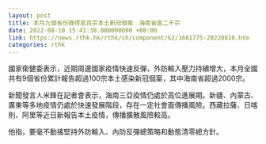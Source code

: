 ```yaml
---
layout: post
title: 本月九個省份錄得逾百宗本土新冠個案　海南省逾二千宗
date: 2022-08-10 15:41:38.000000000 +08:00
link: https://news.rthk.hk/rthk/ch/component/k2/1661775-20220810.htm
categories: rthk
---
```


國家衛健委表示，近期周邊國家疫情快速反彈，外防輸入壓力持續增大，本月全國共有9個省份累計報告超過100宗本土感染新冠個案，其中海南省超過2000宗。

新聞發言人米鋒在記者會表示，海南三亞疫情仍處於高位進展期。新疆、內蒙古、廣東等多地疫情仍處於快速發展階段，存在一定社會面傳播風險。西藏拉薩、日喀則、阿里等近日新報告本土疫情，傳播擴散風險較高。

他指，要毫不動搖堅持外防輸入、內防反彈總策略和動態清零總方針。
